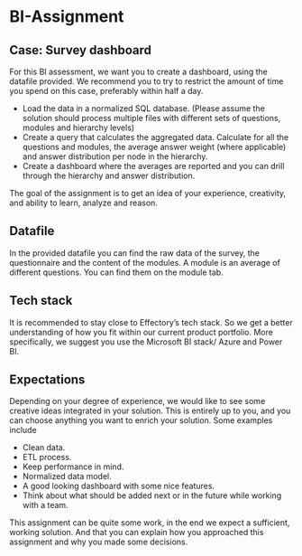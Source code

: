 # BI-Assignment

## Case: Survey dashboard

For this BI assessment, we want you to create a dashboard, using the datafile provided.
We recommend you to try to restrict the amount of time you spend on this case, preferably within half a day. 
-	Load the data in a normalized SQL database. (Please assume the solution should process multiple files with different sets of questions, modules and hierarchy levels)
-	Create a query that calculates the aggregated data. Calculate for all the questions and modules, the average answer weight (where applicable) and answer distribution per node in the hierarchy. 
-	Create a dashboard where the averages are reported and you can drill through the hierarchy and answer distribution.

The goal of the assignment is to get an idea of your experience, creativity, and ability to learn, analyze and reason.<BR>
  
## Datafile

In the provided datafile you can find the raw data of the survey, the questionnaire and the content of the modules. A module is an average of different questions. You can find them on the module tab.<BR>

## Tech stack

It is recommended to stay close to Effectory’s tech stack. So we get a better understanding of how you fit within our current product portfolio. More specifically, we suggest you use the Microsoft BI stack/ Azure and Power BI.<BR>

## Expectations
Depending on your degree of experience, we would like to see some creative ideas integrated in your solution. This is entirely up to you, and you can choose anything you want to enrich your solution. Some examples include
  
-	Clean data.
-	ETL process.
-	Keep performance in mind.
-	Normalized data model.
-	A good looking dashboard with some nice features.
-	Think about what should be added next or in the future while working with a team.
  
This assignment can be quite some work, in the end we expect a sufficient, working solution. 
And that you can explain how you approached this assignment and why you made some decisions.
